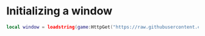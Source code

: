 # Initializing a window

```lua
local window = loadstring(game:HttpGet("https://raw.githubusercontent.com/deadmopose/Small-ui-library/main/Script.lua"))()
```
